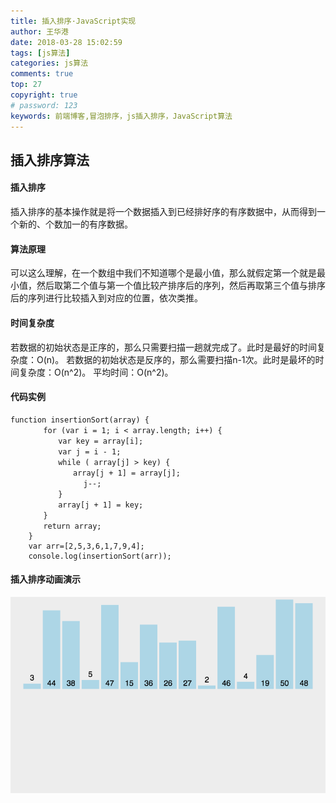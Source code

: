 ```yaml
---
title: 插入排序·JavaScript实现
author: 王华港
date: 2018-03-28 15:02:59
tags: [js算法]
categories: js算法
comments: true
top: 27
copyright: true
# password: 123
keywords: 前端博客,冒泡排序，js插入排序，JavaScript算法
---
```

## 插入排序算法
#### 插入排序
插入排序的基本操作就是将一个数据插入到已经排好序的有序数据中，从而得到一个新的、个数加一的有序数据。
#### 算法原理
可以这么理解，在一个数组中我们不知道哪个是最小值，那么就假定第一个就是最小值，然后取第二个值与第一个值比较产排序后的序列，然后再取第三个值与排序后的序列进行比较插入到对应的位置，依次类推。
#### 时间复杂度
若数据的初始状态是正序的，那么只需要扫描一趟就完成了。此时是最好的时间复杂度：O(n)。
若数据的初始状态是反序的，那么需要扫描n-1次。此时是最坏的时间复杂度：O(n^2)。
平均时间：O(n^2)。
#### 代码实例
```
function insertionSort(array) {
    　　for (var i = 1; i < array.length; i++) {
    　　　　var key = array[i];
    　　　　var j = i - 1;
    　　　　while ( array[j] > key) {
    　　　　　　array[j + 1] = array[j];
    　　　　　    j--;
    　　　　}
    　　　　array[j + 1] = key;
    　　}
    　　return array;
    }
    var arr=[2,5,3,6,1,7,9,4];
    console.log(insertionSort(arr));
```
#### 插入排序动画演示
![](/images/px/cr.gif)


<!-- <script>
var _hmt = _hmt || [];
(function() {
  var hm = document.createElement("script");
  hm.src = "https://hm.baidu.com/hm.js?cb26b3220fad854a3119dd8d11ddc6eb";
  var s = document.getElementsByTagName("script")[0]; 
  s.parentNode.insertBefore(hm, s);
})();
</script> -->